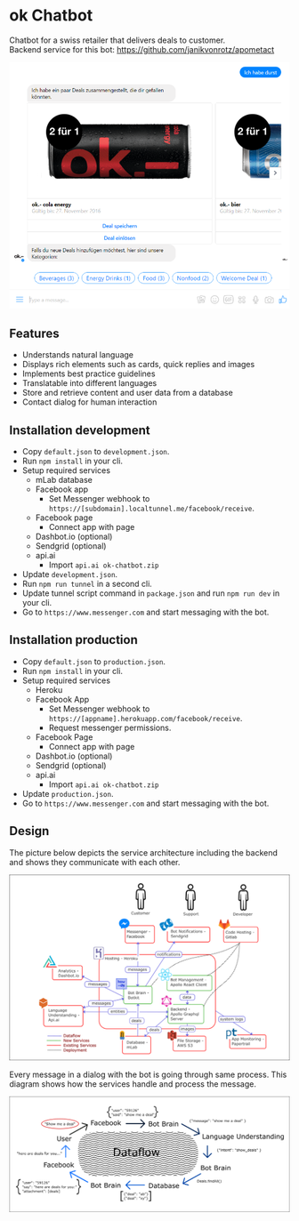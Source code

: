 # ok Chatbot

Chatbot for a swiss retailer that delivers deals to customer.  
Backend service for this bot: https://github.com/janikvonrotz/apometact

![](/readme/screenshot.png)

## Features

* Understands natural language
* Displays rich elements such as cards, quick replies and images
* Implements best practice guidelines
* Translatable into different languages
* Store and retrieve content and user data from a database
* Contact dialog for human interaction

## Installation development

* Copy `default.json` to `development.json`.
* Run `npm install` in your cli.
* Setup required services
  * mLab database
  * Facebook app
    * Set Messenger webhook to `https://[subdomain].localtunnel.me/facebook/receive`.
  * Facebook page
    * Connect app with page
  * Dashbot.io (optional)
  * Sendgrid (optional)
  * api.ai
    * Import `api.ai ok-chatbot.zip`
* Update `development.json`.
* Run `npm run tunnel` in a second cli.
* Update tunnel script command in `package.json` and run `npm run dev` in your cli.
* Go to `https://www.messenger.com` and start messaging with the bot.

## Installation production

* Copy `default.json` to `production.json`.
* Run `npm install` in your cli.
* Setup required services
  * Heroku
  * Facebook App
    * Set Messenger webhook to `https://[appname].herokuapp.com/facebook/receive`.
    * Request messenger permissions.
  * Facebook Page
    * Connect app with page
  * Dashbot.io (optional)
  * Sendgrid (optional)
  * api.ai
    * Import `api.ai ok-chatbot.zip`
* Update `production.json`.
* Go to `https://www.messenger.com` and start messaging with the bot.

## Design

The picture below depicts the service architecture including the backend and shows they communicate with each other.

![](/readme/architecture.png)

Every message in a dialog with the bot is going through same process. This diagram shows how the services handle and process the message.

![](/readme/dataflow.png)
